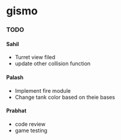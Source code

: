 # gismo

### TODO
#### Sahil
* Turret view filed
* update other collision function

#### Palash
* Implement fire module
* Change tank color based on theie bases

#### Prabhat
* code review
* game testing



